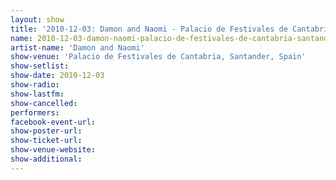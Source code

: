 ```yaml
---
layout: show
title: '2010-12-03: Damon and Naomi - Palacio de Festivales de Cantabria, Santander, Spain'
name: 2010-12-03-damon-naomi-palacio-de-festivales-de-cantabria-santander-spain
artist-name: 'Damon and Naomi'
show-venue: 'Palacio de Festivales de Cantabria, Santander, Spain'
show-setlist: 
show-date: 2010-12-03
show-radio: 
show-lastfm: 
show-cancelled: 
performers: 
facebook-event-url: 
show-poster-url: 
show-ticket-url: 
show-venue-website: 
show-additional: 
---
```


